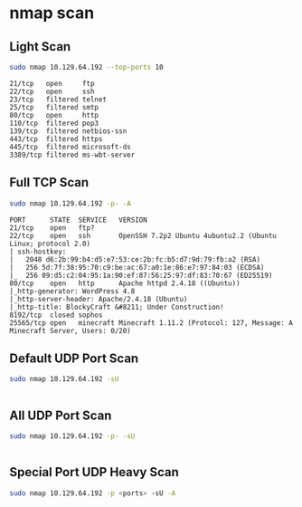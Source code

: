 # nmap scan
## Light Scan
```bash
sudo nmap 10.129.64.192 --top-ports 10
```
```
21/tcp   open     ftp
22/tcp   open     ssh
23/tcp   filtered telnet
25/tcp   filtered smtp
80/tcp   open     http
110/tcp  filtered pop3
139/tcp  filtered netbios-ssn
443/tcp  filtered https
445/tcp  filtered microsoft-ds
3389/tcp filtered ms-wbt-server
```
## Full TCP Scan
```bash
sudo nmap 10.129.64.192 -p- -A
```
```
PORT      STATE  SERVICE   VERSION
21/tcp    open   ftp?
22/tcp    open   ssh       OpenSSH 7.2p2 Ubuntu 4ubuntu2.2 (Ubuntu Linux; protocol 2.0)
| ssh-hostkey:
|   2048 d6:2b:99:b4:d5:e7:53:ce:2b:fc:b5:d7:9d:79:fb:a2 (RSA)
|   256 5d:7f:38:95:70:c9:be:ac:67:a0:1e:86:e7:97:84:03 (ECDSA)
|_  256 09:d5:c2:04:95:1a:90:ef:87:56:25:97:df:83:70:67 (ED25519)
80/tcp    open   http      Apache httpd 2.4.18 ((Ubuntu))
|_http-generator: WordPress 4.8
|_http-server-header: Apache/2.4.18 (Ubuntu)
|_http-title: BlockyCraft &#8211; Under Construction!
8192/tcp  closed sophos
25565/tcp open   minecraft Minecraft 1.11.2 (Protocol: 127, Message: A Minecraft Server, Users: 0/20)
```
## Default UDP Port Scan
```bash
sudo nmap 10.129.64.192 -sU
```
```

```
## All UDP Port Scan
```bash
sudo nmap 10.129.64.192 -p- -sU
```
```

```
## Special Port UDP Heavy Scan
```bash
sudo nmap 10.129.64.192 -p <ports> -sU -A
```
```

```
